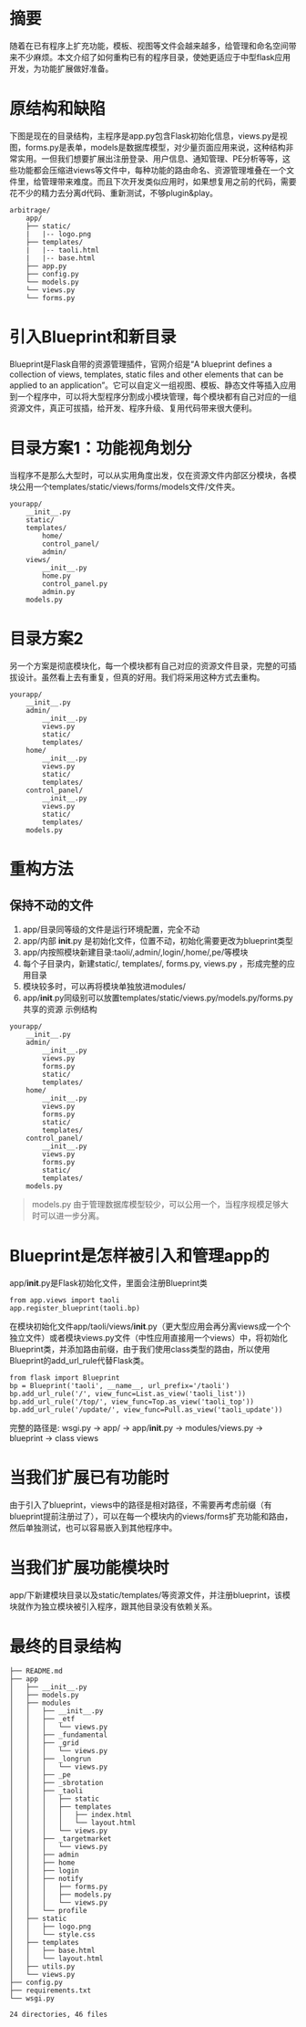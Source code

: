 # 摘要
随着在已有程序上扩充功能，模板、视图等文件会越来越多，给管理和命名空间带来不少麻烦。本文介绍了如何重构已有的程序目录，使她更适应于中型flask应用开发，为功能扩展做好准备。

# 原结构和缺陷
下图是现在的目录结构，主程序是app.py包含Flask初始化信息，views.py是视图，forms.py是表单，models是数据库模型，对少量页面应用来说，这种结构非常实用。一但我们想要扩展出注册登录、用户信息、通知管理、PE分析等等，这些功能都会压缩进views等文件中，每种功能的路由命名、资源管理堆叠在一个文件里，给管理带来难度。而且下次开发类似应用时，如果想复用之前的代码，需要花不少的精力去分离d代码、重新测试，不够plugin&play。

```
arbitrage/
    app/
    ├── static/
    |   |-- logo.png
    ├── templates/
    |   |-- taoli.html
    |   |-- base.html
    ├── app.py
    ├── config.py
    └── models.py
    └── views.py
    └── forms.py
```

# 引入Blueprint和新目录
Blueprint是Flask自带的资源管理插件，官网介绍是“A blueprint defines a collection of views, templates, static files and other elements that can be applied to an application”。它可以自定义一组视图、模板、静态文件等插入应用到一个程序中，可以将大型程序分割成小模块管理，每个模块都有自己对应的一组资源文件，真正可拔插，给开发、程序升级、复用代码带来很大便利。

# 目录方案1：功能视角划分
当程序不是那么大型时，可以从实用角度出发，仅在资源文件内部区分模块，各模块公用一个templates/static/views/forms/models文件/文件夹。

```
yourapp/
    __init__.py
    static/
    templates/
        home/
        control_panel/
        admin/
    views/
        __init__.py
        home.py
        control_panel.py
        admin.py
    models.py
```

# 目录方案2
另一个方案是彻底模块化，每一个模块都有自己对应的资源文件目录，完整的可插拔设计。虽然看上去有重复，但真的好用。我们将采用这种方式去重构。

```
yourapp/
    __init__.py
    admin/
        __init__.py
        views.py
        static/
        templates/
    home/
        __init__.py
        views.py
        static/
        templates/
    control_panel/
        __init__.py
        views.py
        static/
        templates/
    models.py
```    

# 重构方法
## 保持不动的文件
1. app/目录同等级的文件是运行环境配置，完全不动
1. app/内部 __init__.py 是初始化文件，位置不动，初始化需要更改为blueprint类型
1. app/内按照模块新建目录:taoli/,admin/,login/,home/,pe/等模块
1. 每个子目录内，新建static/, templates/, forms.py, views.py ，形成完整的应用目录
1. 模块较多时，可以再将模块单独放进modules/
1. app/__init__.py同级别可以放置templates/static/views.py/models.py/forms.py共享的资源
示例结构
```
yourapp/
    __init__.py
    admin/
        __init__.py
        views.py
        forms.py
        static/
        templates/
    home/
        __init__.py
        views.py
        forms.py
        static/
        templates/
    control_panel/
        __init__.py
        views.py
        forms.py
        static/
        templates/
    models.py
```
> models.py 由于管理数据库模型较少，可以公用一个，当程序规模足够大时可以进一步分离。

# Blueprint是怎样被引入和管理app的
app/__init__.py是Flask初始化文件，里面会注册Blueprint类

```
from app.views import taoli
app.register_blueprint(taoli.bp)
```

在模块初始化文件app/taoli/views/__init__.py（更大型应用会再分离views成一个个独立文件）或者模块views.py文件（中性应用直接用一个views）中，将初始化Blueprint类，并添加路由前缀，由于我们使用class类型的路由，所以使用Blueprint的add_url_rule代替Flask类。

```
from flask import Blueprint
bp = Blueprint('taoli', __name__, url_prefix='/taoli')
bp.add_url_rule('/', view_func=List.as_view('taoli_list'))
bp.add_url_rule('/top/', view_func=Top.as_view('taoli_top'))
bp.add_url_rule('/update/', view_func=Pull.as_view('taoli_update'))
```

完整的路径是: wsgi.py -> app/ -> app/__init__.py -> modules/views.py -> blueprint -> class views


# 当我们扩展已有功能时
由于引入了blueprint，views中的路径是相对路径，不需要再考虑前缀（有blueprint提前注册过了），可以在每一个模块内的views/forms扩充功能和路由，然后单独测试，也可以容易嵌入到其他程序中。

# 当我们扩展功能模块时
app/下新建模块目录以及static/templates/等资源文件，并注册blueprint，该模块就作为独立模块被引入程序，跟其他目录没有依赖关系。

# 最终的目录结构

```
├── README.md
├── app
│   ├── __init__.py
│   ├── models.py
│   ├── modules
│   │   ├── __init__.py
│   │   ├── _etf
│   │   │   └── views.py
│   │   ├── _fundamental
│   │   ├── _grid
│   │   │   └── views.py
│   │   ├── _longrun
│   │   │   └── views.py
│   │   ├── _pe
│   │   ├── _sbrotation
│   │   ├── _taoli
│   │   │   ├── static
│   │   │   ├── templates
│   │   │   │   ├── index.html
│   │   │   │   └── layout.html
│   │   │   └── views.py
│   │   ├── _targetmarket
│   │   │   └── views.py
│   │   ├── admin
│   │   ├── home
│   │   ├── login
│   │   ├── notify
│   │   │   ├── forms.py
│   │   │   ├── models.py
│   │   │   └── views.py
│   │   └── profile
│   ├── static
│   │   ├── logo.png
│   │   └── style.css
│   ├── templates
│   │   ├── base.html
│   │   └── layout.html
│   ├── utils.py
│   └── views.py
├── config.py
├── requirements.txt
└── wsgi.py

24 directories, 46 files

```

    